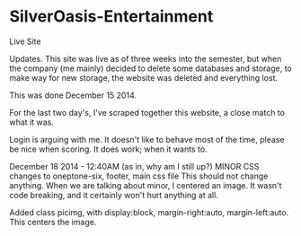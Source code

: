 SilverOasis-Entertainment
=========================

Live Site

Updates. This site was live as of three weeks into the semester, but when the company (me mainly) decided to delete some 
databases and storage, to make way for new storage, the website was deleted and everything lost.

This was done December 15 2014.

For the last two day's, I've scraped together this website, a close match to what it was.

Login is arguing with me. It doesn't like to behave most of the time, please be nice when scoring. It does work; when it 
wants to.

December 18 2014 - 12:40AM (as in, why am I still up?)
MINOR CSS changes to oneptone-six, footer, main css file
This should not change anything. When we are talking about minor, I centered an image. It wasn't code breaking, and it certainly won't hurt anything at all.

Added class picimg, with display:block, margin-right:auto, margin-left:auto. This centers the image.
